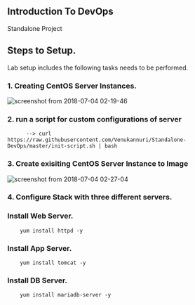 ## Introduction To DevOps 
Standalone Project 

## Steps to Setup. 

Lab setup includes the following tasks needs to be performed.

### 1. Creating CentOS Server Instances.

![screenshot from 2018-07-04 02-19-46](https://user-images.githubusercontent.com/8659694/42260029-e0bd0cb6-7f30-11e8-9174-d7c99f2fa3c2.png)

### 2. run a script for custom configurations of server 
          
          --> curl https://raw.githubusercontent.com/Venukannuri/Standalone-DevOps/master/init-script.sh | bash     

### 3. Create exisiting CentOS Server Instance to Image 

![screenshot from 2018-07-04 02-27-04](https://user-images.githubusercontent.com/8659694/42260311-e9143da2-7f31-11e8-8b36-cfc4719177e7.png)

### 4.  Configure Stack with three different servers. 
   
   ### Install Web Server.

        yum install httpd -y
       
   ### Install App Server.
       
        yum install tomcat -y
   
   ### Install DB Server.
        
        yum install mariadb-server -y
